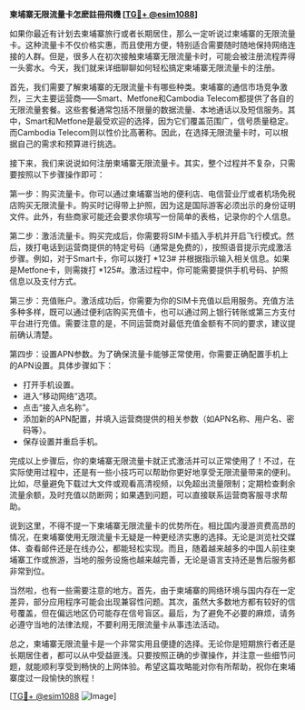 **柬埔寨无限流量卡怎麽註冊飛機 [[TG💪+ @esim1088](https://t.me/s/esim1088)]**

如果你最近有计划去柬埔寨旅行或者长期居住，那么一定听说过柬埔寨的无限流量卡。这种流量卡不仅价格实惠，而且使用方便，特别适合需要随时随地保持网络连接的人群。但是，很多人在初次接触柬埔寨无限流量卡时，可能会被注册流程弄得一头雾水。今天，我们就来详细聊聊如何轻松搞定柬埔寨无限流量卡的注册。

首先，我们需要了解柬埔寨的无限流量卡有哪些种类。柬埔寨的通信市场竞争激烈，三大主要运营商——Smart、Metfone和Cambodia Telecom都提供了各自的无限流量套餐。这些套餐通常包括不限量的数据流量、本地通话以及短信服务。其中，Smart和Metfone是最受欢迎的选择，因为它们覆盖范围广，信号质量稳定。而Cambodia Telecom则以性价比高著称。因此，在选择无限流量卡时，可以根据自己的需求和预算进行挑选。

接下来，我们来说说如何注册柬埔寨无限流量卡。其实，整个过程并不复杂，只需要按照以下步骤操作即可：

第一步：购买流量卡。你可以通过柬埔寨当地的便利店、电信营业厅或者机场免税店购买无限流量卡。购买时记得带上护照，因为这是国际游客必须出示的身份证明文件。此外，有些商家可能还会要求你填写一份简单的表格，记录你的个人信息。

第二步：激活流量卡。购买完成后，你需要将SIM卡插入手机并开启飞行模式。然后，拨打电话到运营商提供的特定号码（通常是免费的），按照语音提示完成激活步骤。例如，对于Smart卡，你可以拨打 *123# 并根据指示输入相关信息。如果是Metfone卡，则需拨打 *125#。激活过程中，你可能需要提供手机号码、护照信息以及支付方式。

第三步：充值账户。激活成功后，你需要为你的SIM卡充值以启用服务。充值方法多种多样，既可以通过便利店购买充值卡，也可以通过网上银行转账或第三方支付平台进行充值。需要注意的是，不同运营商对最低充值金额有不同的要求，建议提前确认清楚。

第四步：设置APN参数。为了确保流量卡能够正常使用，你需要正确配置手机上的APN设置。具体步骤如下：
- 打开手机设置。
- 进入“移动网络”选项。
- 点击“接入点名称”。
- 添加新的APN配置，并填入运营商提供的相关参数（如APN名称、用户名、密码等）。
- 保存设置并重启手机。

完成以上步骤后，你的柬埔寨无限流量卡就正式激活并可以正常使用了！不过，在实际使用过程中，还是有一些小技巧可以帮助你更好地享受无限流量带来的便利。比如，尽量避免下载过大文件或观看高清视频，以免超出流量限制；定期检查剩余流量余额，及时充值以防断网；如果遇到问题，可以直接联系运营商客服寻求帮助。

说到这里，不得不提一下柬埔寨无限流量卡的优势所在。相比国内漫游资费高昂的情况，在柬埔寨使用无限流量卡无疑是一种更经济实惠的选择。无论是浏览社交媒体、查看邮件还是在线办公，都能轻松实现。而且，随着越来越多的中国人前往柬埔寨工作或旅游，当地的服务设施也越来越完善，无论是语言支持还是售后服务都非常到位。

当然啦，也有一些需要注意的地方。首先，由于柬埔寨的网络环境与国内存在一定差异，部分应用程序可能会出现兼容性问题。其次，虽然大多数地方都有较好的信号覆盖，但在偏远地区仍可能存在信号盲区。最后，为了避免不必要的麻烦，请务必遵守当地的法律法规，不要利用无限流量卡从事违法活动。

总之，柬埔寨无限流量卡是一个非常实用且便捷的选择。无论你是短期旅行者还是长期居住者，都可以从中受益匪浅。只要按照正确的步骤操作，并注意一些细节问题，就能顺利享受到畅快的上网体验。希望这篇攻略能对你有所帮助，祝你在柬埔寨度过一段愉快的旅程！

[[TG💪+ @esim1088](https://t.me/s/esim1088) ![Image](https://i.postimg.cc/4NQfJmqS/Snipaste-2025-05-13-00-14-12.png)]